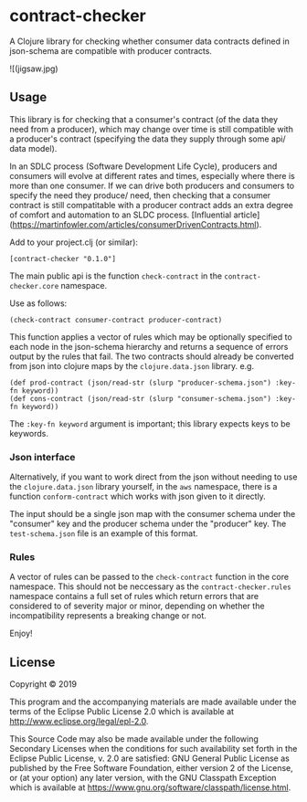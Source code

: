 # contract-checker

A Clojure library for checking whether consumer data contracts defined in json-schema are compatible with producer contracts.

![(jigsaw.jpg)

## Usage

This library is for checking that a consumer's contract (of the data they need from a producer), which may change over time is still compatible with a producer's contract (specifying the data they supply through some api/ data model).

In an SDLC process (Software Development Life Cycle), producers and consumers will evolve at different rates and times, especially where there is more than one consumer. If we can drive both producers and consumers to specify the need they produce/ need, then checking that a consumer contract is still compatitable with a producer contract adds an extra degree of comfort and automation to an SLDC process.
[Influential article] (https://martinfowler.com/articles/consumerDrivenContracts.html).


Add to your project.clj (or similar):

    [contract-checker "0.1.0"]
    
The main public api is the function `check-contract` in the `contract-checker.core` namespace.

Use as follows:

    (check-contract consumer-contract producer-contract)

This function applies a vector of rules which may be optionally specified to each node in the json-schema hierarchy and returns a sequence of errors output by the rules that fail.
The two contracts should already be converted from json into clojure maps by the `clojure.data.json` library. e.g.

    (def prod-contract (json/read-str (slurp "producer-schema.json") :key-fn keyword))
    (def cons-contract (json/read-str (slurp "consumer-schema.json") :key-fn keyword))
    
The `:key-fn keyword` argument is important; this library expects keys to be keywords.

### Json interface

Alternatively, if you want to work direct from the json without needing to use the `clojure.data.json` library yourself, in the `aws` namespace, there is a function `conform-contract` which works with json given to it directly.

The input should be a single json map with the consumer schema under the "consumer" key and the producer schema under the "producer" key. The `test-schema.json` file is an example of this format.

### Rules

A vector of rules can be passed to the `check-contract` function in the core namespace. This should not be neccessary as the `contract-checker.rules` namespace contains a full set of rules which return errors that are considered to of severity major or minor, depending on whether the incompatibility represents a breaking change or not.

Enjoy!

## License

Copyright © 2019

This program and the accompanying materials are made available under the
terms of the Eclipse Public License 2.0 which is available at
http://www.eclipse.org/legal/epl-2.0.

This Source Code may also be made available under the following Secondary
Licenses when the conditions for such availability set forth in the Eclipse
Public License, v. 2.0 are satisfied: GNU General Public License as published by
the Free Software Foundation, either version 2 of the License, or (at your
option) any later version, with the GNU Classpath Exception which is available
at https://www.gnu.org/software/classpath/license.html.
